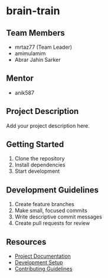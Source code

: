 # brain-train

## Team Members
- mrtaz77 (Team Leader)
- amimulamim
- Abrar Jahin Sarker

## Mentor
- anik587

## Project Description
Add your project description here.

## Getting Started
1. Clone the repository
2. Install dependencies
3. Start development

## Development Guidelines
1. Create feature branches
2. Make small, focused commits
3. Write descriptive commit messages
4. Create pull requests for review

## Resources
- [Project Documentation](docs/)
- [Development Setup](docs/setup.md)
- [Contributing Guidelines](CONTRIBUTING.md)
